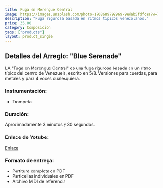```yaml
---
title: Fuga en Merengue Central
image: https://images.unsplash.com/photo-1708689792969-9edab5fdfcaa?w=700&auto=format&fit=crop&q=60&ixlib=rb-4.1.0&ixid=M3wxMjA3fDB8MHxzZWFyY2h8MzJ8fG9yY2hlc3RyYSUyMGphenp8ZW58MHx8MHx8fDI%3D
description: "Fuga rigurosa basada en ritmos típicos venezolanos."
price: 35.00
category: Composición
tags: ["products"]
layout: product_single
---
```

## Detalles del Arreglo: "Blue Serenade"

LA "Fuga en Merengue Central" es una fuga rigurosa basada en un ritmo típico del centro de Venezuela, escrito en 5/8. Versiones para cuerdas, para metales y para 4 voces cualesquiera.

### Instrumentación:
- Trompeta

### Duración:
Aproximadamente 3 minutos y 30 segundos.

### Enlace de Yotube:
[Enlace](https://www.youtube.com/watch?v=pSXKuMfMZwA)

### Formato de entrega:
- Partitura completa en PDF
- Particellas individuales en PDF
- Archivo MIDI de referencia